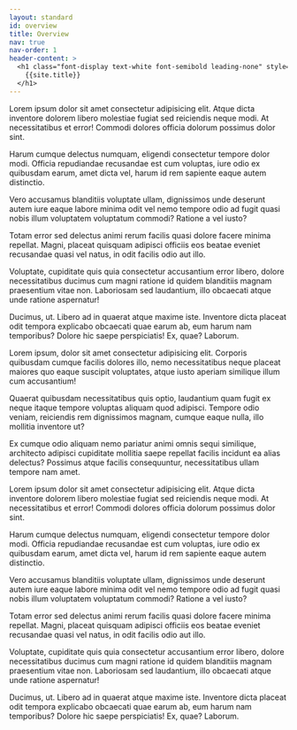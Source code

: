 ```yaml
---
layout: standard
id: overview
title: Overview
nav: true
nav-order: 1
header-content: >
  <h1 class="font-display text-white font-semibold leading-none" style="font-size: 5rem;">
    {{site.title}}
  </h1>
---
```


<div class="content-spacing">
  <div class="content-padding">
    <p>Lorem ipsum dolor sit amet consectetur adipisicing elit. Atque dicta inventore dolorem libero molestiae fugiat sed reiciendis neque modi. At necessitatibus et error! Commodi dolores officia dolorum possimus dolor sint.</p>
    <p>Harum cumque delectus numquam, eligendi consectetur tempore dolor modi. Officia repudiandae recusandae est cum voluptas, iure odio ex quibusdam earum, amet dicta vel, harum id rem sapiente eaque autem distinctio.</p>
    <p>Vero accusamus blanditiis voluptate ullam, dignissimos unde deserunt autem iure eaque labore minima odit vel nemo tempore odio ad fugit quasi nobis illum voluptatem voluptatum commodi? Ratione a vel iusto?</p>
    <p>Totam error sed delectus animi rerum facilis quasi dolore facere minima repellat. Magni, placeat quisquam adipisci officiis eos beatae eveniet recusandae quasi vel natus, in odit facilis odio aut illo.</p>
    <p>Voluptate, cupiditate quis quia consectetur accusantium error libero, dolore necessitatibus ducimus cum magni ratione id quidem blanditiis magnam praesentium vitae non. Laboriosam sed laudantium, illo obcaecati atque unde ratione aspernatur!</p>
    <p>Ducimus, ut. Libero ad in quaerat atque maxime iste. Inventore dicta placeat odit tempora explicabo obcaecati quae earum ab, eum harum nam temporibus? Dolore hic saepe perspiciatis! Ex, quae? Laborum.</p>
  </div>
  <div class="content-padding content-border">
    <p>Lorem ipsum, dolor sit amet consectetur adipisicing elit. Corporis quibusdam cumque facilis dolores illo, nemo necessitatibus neque placeat maiores quo eaque suscipit voluptates, atque iusto aperiam similique illum cum accusantium!</p>
    <p>Quaerat quibusdam necessitatibus quis optio, laudantium quam fugit ex neque itaque tempore voluptas aliquam quod adipisci. Tempore odio veniam, reiciendis rem dignissimos magnam, cumque eaque nulla, illo mollitia inventore ut?</p>
    <p>Ex cumque odio aliquam nemo pariatur animi omnis sequi similique, architecto adipisci cupiditate mollitia saepe repellat facilis incidunt ea alias delectus? Possimus atque facilis consequuntur, necessitatibus ullam tempore nam amet.</p>
  </div>
  <div class="content-padding content-border">
    <p>Lorem ipsum dolor sit amet consectetur adipisicing elit. Atque dicta inventore dolorem libero molestiae fugiat sed reiciendis neque modi. At necessitatibus et error! Commodi dolores officia dolorum possimus dolor sint.</p>
    <p>Harum cumque delectus numquam, eligendi consectetur tempore dolor modi. Officia repudiandae recusandae est cum voluptas, iure odio ex quibusdam earum, amet dicta vel, harum id rem sapiente eaque autem distinctio.</p>
    <p>Vero accusamus blanditiis voluptate ullam, dignissimos unde deserunt autem iure eaque labore minima odit vel nemo tempore odio ad fugit quasi nobis illum voluptatem voluptatum commodi? Ratione a vel iusto?</p>
    <p>Totam error sed delectus animi rerum facilis quasi dolore facere minima repellat. Magni, placeat quisquam adipisci officiis eos beatae eveniet recusandae quasi vel natus, in odit facilis odio aut illo.</p>
    <p>Voluptate, cupiditate quis quia consectetur accusantium error libero, dolore necessitatibus ducimus cum magni ratione id quidem blanditiis magnam praesentium vitae non. Laboriosam sed laudantium, illo obcaecati atque unde ratione aspernatur!</p>
    <p>Ducimus, ut. Libero ad in quaerat atque maxime iste. Inventore dicta placeat odit tempora explicabo obcaecati quae earum ab, eum harum nam temporibus? Dolore hic saepe perspiciatis! Ex, quae? Laborum.</p>
  </div>
</div>
